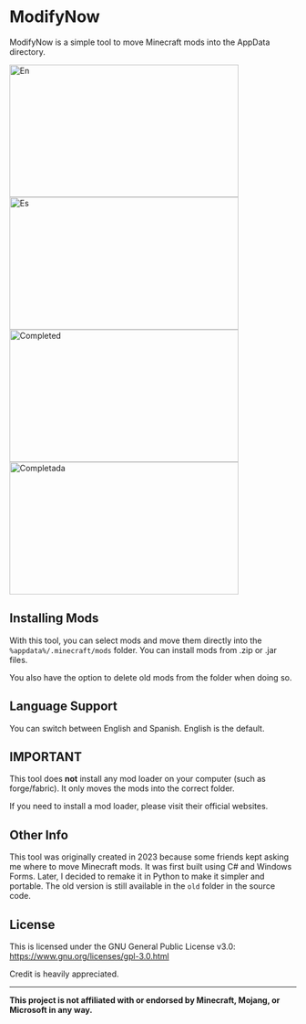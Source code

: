 # ModifyNow

ModifyNow is a simple tool to move Minecraft mods into the AppData directory.


<img width="402" height="232" alt="En" src="https://github.com/user-attachments/assets/b203264a-f1d7-4c5d-92fc-0d12e24e4951" />
<img width="402" height="232" alt="Es" src="https://github.com/user-attachments/assets/01eb906d-285a-4251-9c21-6ee244b6d01f" />
<img width="402" height="232" alt="Completed" src="https://github.com/user-attachments/assets/852d7af6-28c5-444d-8875-ccb15fa7b8be" />
<img width="402" height="232" alt="Completada" src="https://github.com/user-attachments/assets/c8f818bc-1d66-47b2-856b-cf38a8857201" />

## Installing Mods

With this tool, you can select mods and move them directly into the `%appdata%/.minecraft/mods` folder. You can install mods from .zip or .jar files.

You also have the option to delete old mods from the folder when doing so.

## Language Support

You can switch between English and Spanish. English is the default.

## IMPORTANT

This tool does **not** install any mod loader on your computer (such as forge/fabric). It only moves the mods into the correct folder.

If you need to install a mod loader, please visit their official websites.

## Other Info

This tool was originally created in 2023 because some friends kept asking me where to move Minecraft mods. It was first built using C# and Windows Forms. Later, I decided to remake it in Python to make it simpler and portable. The old version is still available in the `old` folder in the source code.

## License

This is licensed under the GNU General Public License v3.0:
https://www.gnu.org/licenses/gpl-3.0.html

Credit is heavily appreciated.

---

**This project is not affiliated with or endorsed by Minecraft, Mojang, or Microsoft in any way.**
